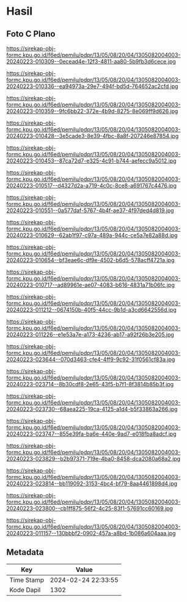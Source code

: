 # Hasil

## Foto C Plano

https://sirekap-obj-formc.kpu.go.id/f6ed/pemilu/pdpr/13/05/08/20/04/1305082004003-20240223-010309--0ecead4e-12f3-4811-aa80-5b9fb3d6cece.jpg

https://sirekap-obj-formc.kpu.go.id/f6ed/pemilu/pdpr/13/05/08/20/04/1305082004003-20240223-010336--ea94973a-29e7-494f-bd5d-764652ac2cfd.jpg

https://sirekap-obj-formc.kpu.go.id/f6ed/pemilu/pdpr/13/05/08/20/04/1305082004003-20240223-010359--9fc6bb22-372e-4b9d-8275-8e069ff9d626.jpg

https://sirekap-obj-formc.kpu.go.id/f6ed/pemilu/pdpr/13/05/08/20/04/1305082004003-20240223-010428--3e5cade3-8e39-4fbc-8a8f-207246e87854.jpg

https://sirekap-obj-formc.kpu.go.id/f6ed/pemilu/pdpr/13/05/08/20/04/1305082004003-20240223-010453--87ca72d7-e325-4c91-b744-aefecc9a5012.jpg

https://sirekap-obj-formc.kpu.go.id/f6ed/pemilu/pdpr/13/05/08/20/04/1305082004003-20240223-010517--d4327d2a-a719-4c0c-8ce8-a691767c4476.jpg

https://sirekap-obj-formc.kpu.go.id/f6ed/pemilu/pdpr/13/05/08/20/04/1305082004003-20240223-010551--0a577daf-5767-4b4f-ae37-4f97ded4d819.jpg

https://sirekap-obj-formc.kpu.go.id/f6ed/pemilu/pdpr/13/05/08/20/04/1305082004003-20240223-010629--62ab1f97-c97a-489a-944c-ce5a7e82a88d.jpg

https://sirekap-obj-formc.kpu.go.id/f6ed/pemilu/pdpr/13/05/08/20/04/1305082004003-20240223-010654--bf3eae6c-df9e-4502-b6d5-578acff4721a.jpg

https://sirekap-obj-formc.kpu.go.id/f6ed/pemilu/pdpr/13/05/08/20/04/1305082004003-20240223-010717--ad89961e-ae07-4083-b616-4831a71b06fc.jpg

https://sirekap-obj-formc.kpu.go.id/f6ed/pemilu/pdpr/13/05/08/20/04/1305082004003-20240223-011212--0674150b-40f5-44cc-9b1d-a3cd6642556d.jpg

https://sirekap-obj-formc.kpu.go.id/f6ed/pemilu/pdpr/13/05/08/20/04/1305082004003-20240223-011226--e1e53a7e-a173-4236-ab17-a92f26b3e205.jpg

https://sirekap-obj-formc.kpu.go.id/f6ed/pemilu/pdpr/13/05/08/20/04/1305082004003-20240223-023644--070d3463-cfe4-4ff9-9c92-31f0561cf83a.jpg

https://sirekap-obj-formc.kpu.go.id/f6ed/pemilu/pdpr/13/05/08/20/04/1305082004003-20240223-023714--8b30cdf8-2e65-43f5-b7f1-8f3814b85b3f.jpg

https://sirekap-obj-formc.kpu.go.id/f6ed/pemilu/pdpr/13/05/08/20/04/1305082004003-20240223-023730--68aea225-19ca-4125-a1d4-b5f33863a266.jpg

https://sirekap-obj-formc.kpu.go.id/f6ed/pemilu/pdpr/13/05/08/20/04/1305082004003-20240223-023747--855e39fa-ba6e-440e-9ad7-e018fba8adcf.jpg

https://sirekap-obj-formc.kpu.go.id/f6ed/pemilu/pdpr/13/05/08/20/04/1305082004003-20240223-023829--b2b97371-719e-4ba0-8458-dca2080a68a2.jpg

https://sirekap-obj-formc.kpu.go.id/f6ed/pemilu/pdpr/13/05/08/20/04/1305082004003-20240223-023814--bb119092-3153-4bc4-bf79-8aa4461898d4.jpg

https://sirekap-obj-formc.kpu.go.id/f6ed/pemilu/pdpr/13/05/08/20/04/1305082004003-20240223-023800--cb1ff875-56f2-4c25-83f1-57691cc60169.jpg

https://sirekap-obj-formc.kpu.go.id/f6ed/pemilu/pdpr/13/05/08/20/04/1305082004003-20240223-011157--130bbbf2-0902-457a-a8bd-1b086a604aaa.jpg


## Metadata

| Key        | Value               |
| ---------- | ------------------- |
| Time Stamp | 2024-02-24 22:33:55 |
| Kode Dapil | 1302                |




